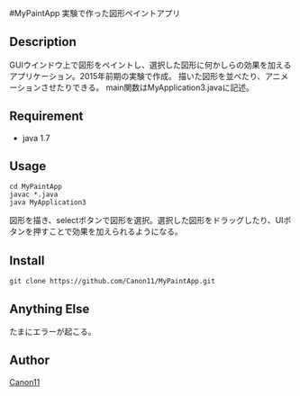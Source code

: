 #MyPaintApp
実験で作った図形ペイントアプリ

## Description
GUIウインドウ上で図形をペイントし、選択した図形に何かしらの効果を加えるアプリケーション。2015年前期の実験で作成。
描いた図形を並べたり、アニメーションさせたりできる。
main関数はMyApplication3.javaに記述。

## Requirement
- java 1.7

## Usage
```
cd MyPaintApp
javac *.java
java MyApplication3
```
図形を描き、selectボタンで図形を選択。選択した図形をドラッグしたり、UIボタンを押すことで効果を加えられるようになる。

## Install
```
git clone https://github.com/Canon11/MyPaintApp.git
```

## Anything Else
たまにエラーが起こる。

## Author

[Canon11](https://github.com/Canon11)
